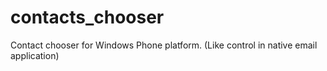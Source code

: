contacts_chooser
================

Contact chooser for Windows Phone platform. (Like control in native email application)
